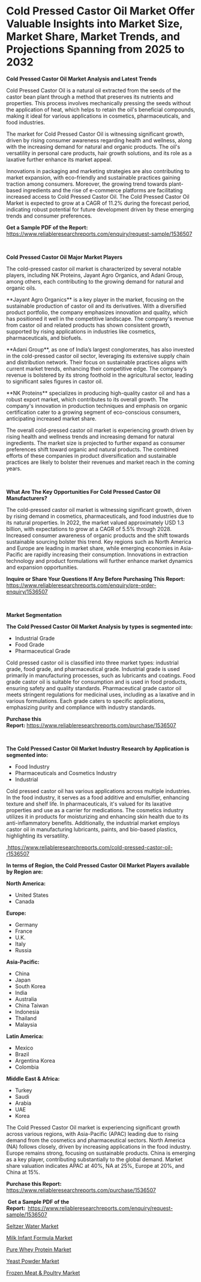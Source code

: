 <p><h1>Cold Pressed Castor Oil Market Offer Valuable Insights into Market Size, Market Share, Market Trends, and Projections Spanning from 2025 to 2032</h1></p><p><strong>Cold Pressed Castor Oil Market Analysis and Latest Trends</strong></p>
<p><p>Cold Pressed Castor Oil is a natural oil extracted from the seeds of the castor bean plant through a method that preserves its nutrients and properties. This process involves mechanically pressing the seeds without the application of heat, which helps to retain the oil's beneficial compounds, making it ideal for various applications in cosmetics, pharmaceuticals, and food industries. </p><p>The market for Cold Pressed Castor Oil is witnessing significant growth, driven by rising consumer awareness regarding health and wellness, along with the increasing demand for natural and organic products. The oil's versatility in personal care products, hair growth solutions, and its role as a laxative further enhance its market appeal. </p><p>Innovations in packaging and marketing strategies are also contributing to market expansion, with eco-friendly and sustainable practices gaining traction among consumers. Moreover, the growing trend towards plant-based ingredients and the rise of e-commerce platforms are facilitating increased access to Cold Pressed Castor Oil. The Cold Pressed Castor Oil Market is expected to grow at a CAGR of 11.2% during the forecast period, indicating robust potential for future development driven by these emerging trends and consumer preferences.</p></p>
<p><strong>Get a Sample PDF of the Report:&nbsp;</strong> <a href="https://www.reliableresearchreports.com/enquiry/request-sample/1536507?utm_campaign=123&utm_medium=2&utm_source=Github&utm_content=ia&utm_term=15022025&utm_id=cold-pressed-castor-oil">https://www.reliableresearchreports.com/enquiry/request-sample/1536507</a></p>
<p>&nbsp;</p>
<p><strong>Cold Pressed Castor Oil Major Market Players</strong></p>
<p><p>The cold-pressed castor oil market is characterized by several notable players, including NK Proteins, Jayant Agro Organics, and Adani Group, among others, each contributing to the growing demand for natural and organic oils.</p><p>**Jayant Agro Organics** is a key player in the market, focusing on the sustainable production of castor oil and its derivatives. With a diversified product portfolio, the company emphasizes innovation and quality, which has positioned it well in the competitive landscape. The company's revenue from castor oil and related products has shown consistent growth, supported by rising applications in industries like cosmetics, pharmaceuticals, and biofuels.</p><p>**Adani Group**, as one of India’s largest conglomerates, has also invested in the cold-pressed castor oil sector, leveraging its extensive supply chain and distribution network. Their focus on sustainable practices aligns with current market trends, enhancing their competitive edge. The company’s revenue is bolstered by its strong foothold in the agricultural sector, leading to significant sales figures in castor oil.</p><p>**NK Proteins** specializes in producing high-quality castor oil and has a robust export market, which contributes to its overall growth. The company's innovation in production techniques and emphasis on organic certification cater to a growing segment of eco-conscious consumers, anticipating increased market share.</p><p>The overall cold-pressed castor oil market is experiencing growth driven by rising health and wellness trends and increasing demand for natural ingredients. The market size is projected to further expand as consumer preferences shift toward organic and natural products. The combined efforts of these companies in product diversification and sustainable practices are likely to bolster their revenues and market reach in the coming years.</p></p>
<p>&nbsp;</p>
<p><strong>What Are The Key Opportunities For Cold Pressed Castor Oil Manufacturers?</strong></p>
<p><p>The cold-pressed castor oil market is witnessing significant growth, driven by rising demand in cosmetics, pharmaceuticals, and food industries due to its natural properties. In 2022, the market valued approximately USD 1.3 billion, with expectations to grow at a CAGR of 5.5% through 2028. Increased consumer awareness of organic products and the shift towards sustainable sourcing bolster this trend. Key regions such as North America and Europe are leading in market share, while emerging economies in Asia-Pacific are rapidly increasing their consumption. Innovations in extraction technology and product formulations will further enhance market dynamics and expansion opportunities.</p></p>
<p><strong>Inquire or Share Your Questions If Any Before Purchasing This Report:</strong> <a href="https://www.reliableresearchreports.com/enquiry/pre-order-enquiry/1536507?utm_campaign=123&utm_medium=2&utm_source=Github&utm_content=ia&utm_term=15022025&utm_id=cold-pressed-castor-oil">https://www.reliableresearchreports.com/enquiry/pre-order-enquiry/1536507</a></p>
<p>&nbsp;</p>
<p><strong>Market Segmentation</strong></p>
<p><strong>The Cold Pressed Castor Oil Market Analysis by types is segmented into:</strong></p>
<p><ul><li>Industrial Grade</li><li>Food Grade</li><li>Pharmaceutical Grade</li></ul></p>
<p><p>Cold pressed castor oil is classified into three market types: industrial grade, food grade, and pharmaceutical grade. Industrial grade is used primarily in manufacturing processes, such as lubricants and coatings. Food grade castor oil is suitable for consumption and is used in food products, ensuring safety and quality standards. Pharmaceutical grade castor oil meets stringent regulations for medicinal uses, including as a laxative and in various formulations. Each grade caters to specific applications, emphasizing purity and compliance with industry standards.</p></p>
<p><strong>Purchase this Report:&nbsp;</strong><a href="https://www.reliableresearchreports.com/purchase/1536507?utm_campaign=123&utm_medium=2&utm_source=Github&utm_content=ia&utm_term=15022025&utm_id=cold-pressed-castor-oil">https://www.reliableresearchreports.com/purchase/1536507</a></p>
<p>&nbsp;</p>
<p><strong>The Cold Pressed Castor Oil Market Industry Research by Application is segmented into:</strong></p>
<p><ul><li>Food Industry</li><li>Pharmaceuticals and Cosmetics Industry</li><li>Industrial</li></ul></p>
<p><p>Cold pressed castor oil has various applications across multiple industries. In the food industry, it serves as a food additive and emulsifier, enhancing texture and shelf life. In pharmaceuticals, it's valued for its laxative properties and use as a carrier for medications. The cosmetics industry utilizes it in products for moisturizing and enhancing skin health due to its anti-inflammatory benefits. Additionally, the industrial market employs castor oil in manufacturing lubricants, paints, and bio-based plastics, highlighting its versatility.</p></p>
<p><a href="https://www.reliableresearchreports.com/cold-pressed-castor-oil-r1536507?utm_campaign=123&utm_medium=2&utm_source=Github&utm_content=ia&utm_term=15022025&utm_id=cold-pressed-castor-oil">&nbsp;https://www.reliableresearchreports.com/cold-pressed-castor-oil-r1536507</a></p>
<p><strong>In terms of Region, the Cold Pressed Castor Oil Market Players available by Region are:</strong></p>
<p>
    <p> <strong> North America: </strong>
        <ul>
            <li>United States</li>
            <li>Canada</li>
        </ul>
        </p> 
    <p> <strong> Europe: </strong>
        <ul>
            <li>Germany</li>
            <li>France</li>
            <li>U.K.</li>
            <li>Italy</li>
            <li>Russia</li>
        </ul>
        </p> 
    <p> <strong> Asia-Pacific: </strong>
        <ul>
            <li>China</li>
            <li>Japan</li>
            <li>South Korea</li>
            <li>India</li>
            <li>Australia</li>
            <li>China Taiwan</li>
            <li>Indonesia</li>
            <li>Thailand</li>
            <li>Malaysia</li>
        </ul>
        </p> 
    <p> <strong> Latin America: </strong>
        <ul>
            <li>Mexico</li>
            <li>Brazil</li>
            <li>Argentina Korea</li>
            <li>Colombia</li>
        </ul>
        </p> 
    <p> <strong> Middle East & Africa: </strong>
        <ul>
            <li>Turkey</li>
            <li>Saudi</li>
            <li>Arabia</li>
            <li>UAE</li>
            <li>Korea</li>
        </ul>
    </p>
    </p>
<p><p>The Cold Pressed Castor Oil market is experiencing significant growth across various regions, with Asia-Pacific (APAC) leading due to rising demand from the cosmetics and pharmaceutical sectors. North America (NA) follows closely, driven by increasing applications in the food industry. Europe remains strong, focusing on sustainable products. China is emerging as a key player, contributing substantially to the global demand. Market share valuation indicates APAC at 40%, NA at 25%, Europe at 20%, and China at 15%.</p></p>
<p><strong>Purchase this Report: </strong><a href="https://www.reliableresearchreports.com/purchase/1536507?utm_campaign=123&utm_medium=2&utm_source=Github&utm_content=ia&utm_term=15022025&utm_id=cold-pressed-castor-oil">https://www.reliableresearchreports.com/purchase/1536507</a></p>
<p>&nbsp;<strong>Get a Sample PDF of the Report:&nbsp;&nbsp;</strong><a href="https://www.reliableresearchreports.com/enquiry/request-sample/1536507?utm_campaign=123&utm_medium=2&utm_source=Github&utm_content=ia&utm_term=15022025&utm_id=cold-pressed-castor-oil">https://www.reliableresearchreports.com/enquiry/request-sample/1536507</a></p>
<p><strong></strong></p>
<p><p><a href="https://github.com/lalolatiot/Market-Research-Report-List-1/blob/main/seltzer-water-market.md?utm_campaign=123&utm_medium=2&utm_source=Github&utm_content=ia&utm_term=15022025&utm_id=cold-pressed-castor-oil">Seltzer Water Market</a></p><p><a href="https://github.com/agdonthisa/Market-Research-Report-List-1/blob/main/milk-infant-formula-market.md?utm_campaign=123&utm_medium=2&utm_source=Github&utm_content=ia&utm_term=15022025&utm_id=cold-pressed-castor-oil">Milk Infant Formula Market</a></p><p><a href="https://github.com/ternainglin/Market-Research-Report-List-1/blob/main/pure-whey-protein-market.md?utm_campaign=123&utm_medium=2&utm_source=Github&utm_content=ia&utm_term=15022025&utm_id=cold-pressed-castor-oil">Pure Whey Protein Market</a></p><p><a href="https://github.com/saaindosya/Market-Research-Report-List-1/blob/main/yeast-powder-market.md?utm_campaign=123&utm_medium=2&utm_source=Github&utm_content=ia&utm_term=15022025&utm_id=cold-pressed-castor-oil">Yeast Powder Market</a></p><p><a href="https://github.com/penglatilles/Market-Research-Report-List-1/blob/main/frozen-meat-poultry-market.md?utm_campaign=123&utm_medium=2&utm_source=Github&utm_content=ia&utm_term=15022025&utm_id=cold-pressed-castor-oil">Frozen Meat & Poultry Market</a></p></p>